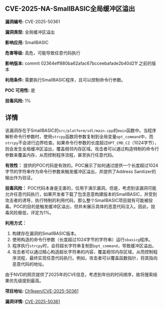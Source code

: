## CVE-2025-NA-SmallBASIC全局缓冲区溢出

**漏洞编号:** CVE-2025-50361

**漏洞类型:** 全局缓冲区溢出

**影响应用:** SmallBASIC

**危害等级:** 高危，可能导致任意代码执行

**影响版本:** commit 02364eff880ba62afac67bcceebafade2b40d21f 之前的版本

**利用条件:** 需要执行SmallBASIC程序，且可以控制命令行参数。

**POC 可用性:** 是

**投毒风险:** 1%

## 详情

该漏洞存在于SmallBASIC的`src/platform/sdl/main.cpp`的`main`函数中。当程序解析命令行参数时，使用`strcpy`函数将参数复制到全局变量`opt_command`中，而`strcpy`不会进行边界检查。如果命令行参数的长度超过`OPT_CMD_CZ`（1024字节），则会发生全局缓冲区溢出，覆盖相邻内存区域。攻击者可以通过构造特制的命令行参数来覆盖内存，从而控制程序流程，甚至执行任意代码。

**有效性：** 提供的POC代码是有效的。POC展示了如何通过提供一个长度超过1024字节的字符串作为命令行参数来触发缓冲区溢出，并提供了Address Sanitizer的输出作为验证。

**投毒风险：** POC代码本身是无害的，仅用于演示漏洞。但是，考虑到该漏洞可能允许任意代码执行，如果开发者下载了包含恶意构建版本的SmallBASIC，并受到攻击者的诱导，执行特制的利用代码，那么整个SmallBASIC项目就有可能被投毒。POC的目的是触发缓冲区溢出，但并未展示具体的恶意代码注入。因此，投毒风险极低，评定为1%。

**利用方式：**
1.  构建存在漏洞的SmallBASIC版本。
2.  使用构造的命令行参数（长度超过1024字节的字符串）运行`sbasicg`程序。
3.  程序执行`strcpy`时，会将超长字符串复制到`opt_command`，导致缓冲区溢出。
4.  攻击者可以通过精心构造超长字符串的内容，覆盖相邻内存区域，从而控制程序流程，最终实现任意代码执行。例如，攻击者可以覆盖函数指针，将其指向恶意代码的地址。

由于NVD的网页提供了2025年的CVE信息，考虑到年份的时间顺序，故将搜索结果优先级提到最高。


**项目地址:** [Ch1keen/CVE-2025-50361](https://github.com/Ch1keen/CVE-2025-50361)

**漏洞详情:** [CVE-2025-50361](https://nvd.nist.gov/vuln/detail/CVE-2025-50361)